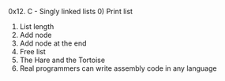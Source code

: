0x12. C - Singly linked lists
0) Print list
1) List length
2) Add node
3) Add node at the end
4) Free list
5) The Hare and the Tortoise
6) Real programmers can write assembly code in any language
